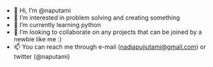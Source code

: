 - 👋 Hi, I’m @naputami
- 👀 I’m interested in problem solving and creating something
- 🌱 I’m currently learning python
- 💞️ I’m looking to collaborate on any projects that can be joined by a newbie like me :)
- 📫 You can reach me through e-mail (nadiapujiutami@gmail.com) or twitter (@naputami)

<!---
naputami/naputami is a ✨ special ✨ repository because its `README.md` (this file) appears on your GitHub profile.
You can click the Preview link to take a look at your changes.
--->
